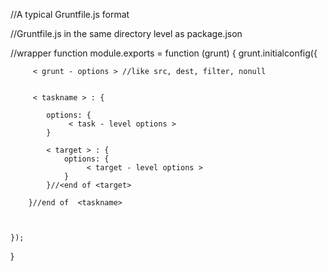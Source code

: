 //A typical Gruntfile.js format

//Gruntfile.js in the same directory level as package.json

//wrapper function
module.exports = function (grunt) {
	grunt.initialconfig({
		
		 < grunt - options > //like src, dest, filter, nonull
		 
		 
		 < taskname > : {
			 
			options: {
				 < task - level options >
			}
			
			< target > : {
				options: {
					 < target - level options >
				}
			}//<end of <target>
			
		}//end of  <taskname>
		
		
		
	});
}
